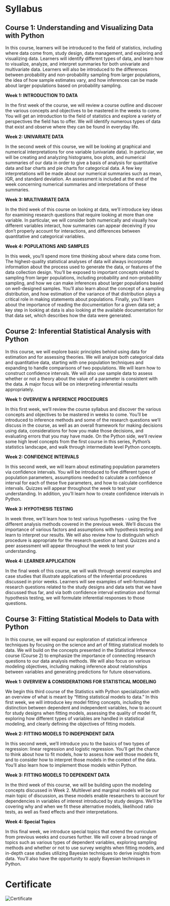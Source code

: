 # Syllabus

## Course 1: Understanding and Visualizing Data with Python

In this course, learners will be introduced to the field of statistics, including where data come from, study design, data management, and exploring and visualizing data. Learners will identify different types of data, and learn how to visualize, analyze, and interpret summaries for both univariate and multivariate data. Learners will also be introduced to the differences between probability and non-probability sampling from larger populations, the idea of how sample estimates vary, and how inferences can be made about larger populations based on probability sampling.

**Week 1: INTRODUCTION TO DATA**

In the first week of the course, we will review a course outline and discover the various concepts and objectives to be mastered in the weeks to come. You will get an introduction to the field of statistics and explore a variety of perspectives the field has to offer. We will identify numerous types of data that exist and observe where they can be found in everyday life.

**Week 2: UNIVARIATE DATA**

In the second week of this course, we will be looking at graphical and numerical interpretations for one variable (univariate data). In particular, we will be creating and analyzing histograms, box plots, and numerical summaries of our data in order to give a basis of analysis for quantitative data and bar charts and pie charts for categorical data. A few key interpretations will be made about our numerical summaries such as mean, IQR, and standard deviation. An assessment is included at the end of the week concerning numerical summaries and interpretations of these summaries.

**Week 3: MULTIVARIATE DATA**

In the third week of this course on looking at data, we’ll introduce key ideas for examining research questions that require looking at more than one variable. In particular, we will consider both numerically and visually how different variables interact, how summaries can appear deceiving if you don’t properly account for interactions, and differences between quantitative and categorical variables.

**Week 4: POPULATIONS AND SAMPLES**

In this week, you’ll spend more time thinking about where data come from. The highest-quality statistical analyses of data will always incorporate information about the process used to generate the data, or features of the data collection design. You’ll be exposed to important concepts related to sampling from larger populations, including probability and non-probability sampling, and how we can make inferences about larger populations based on well-designed samples. You’ll also learn about the concept of a sampling distribution, and how estimation of the variance of that distribution plays a critical role in making statements about populations. Finally, you’ll learn about the importance of reading the documentation for a given data set; a key step in looking at data is also looking at the available documentation for that data set, which describes how the data were generated.


## Course 2: Inferential Statistical Analysis with Python

In this course, we will explore basic principles behind using data for estimation and for assessing theories. We will analyze both categorical data and quantitative data, starting with one population techniques and expanding to handle comparisons of two populations. We will learn how to construct confidence intervals. We will also use sample data to assess whether or not a theory about the value of a parameter is consistent with the data. A major focus will be on interpreting inferential results appropriately.

**Week 1: OVERVIEW & INFERENCE PROCEDURES**

In this first week, we’ll review the course syllabus and discover the various concepts and objectives to be mastered in weeks to come. You’ll be introduced to inference methods and some of the research questions we’ll discuss in the course, as well as an overall framework for making decisions using data, considerations for how you make those decisions, and evaluating errors that you may have made. On the Python side, we’ll review some high level concepts from the first course in this series, Python’s statistics landscape, and walk through intermediate level Python concepts.

**Week 2: CONFIDENCE INTERVALS**

In this second week, we will learn about estimating population parameters via confidence intervals. You will be introduced to five different types of population parameters, assumptions needed to calculate a confidence interval for each of these five parameters, and how to calculate confidence intervals. Quizzes will appear throughout the week to test your understanding. In addition, you’ll learn how to create confidence intervals in Python.

**Week 3: HYPOTHESIS TESTING**

In week three, we’ll learn how to test various hypotheses - using the five different analysis methods covered in the previous week. We’ll discuss the importance of various factors and assumptions with hypothesis testing and learn to interpret our results. We will also review how to distinguish which procedure is appropriate for the research question at hand. Quizzes and a peer assessment will appear throughout the week to test your understanding.

**Week 4: LEARNER APPLICATION**

In the final week of this course, we will walk through several examples and case studies that illustrate applications of the inferential procedures discussed in prior weeks. Learners will see examples of well-formulated research questions related to the study designs and data sets that we have discussed thus far, and via both confidence interval estimation and formal hypothesis testing, we will formulate inferential responses to those questions.


## Course 3: Fitting Statistical Models to Data with Python

In this course, we will expand our exploration of statistical inference techniques by focusing on the science and art of fitting statistical models to data. We will build on the concepts presented in the Statistical Inference course (Course 2) to emphasize the importance of connecting research questions to our data analysis methods. We will also focus on various modeling objectives, including making inference about relationships between variables and generating predictions for future observations.

**Week 1: OVERVIEW & CONSIDERATIONS FOR STATISTICAL MODELING**

We begin this third course of the Statistics with Python specialization with an overview of what is meant by “fitting statistical models to data.” In this first week, we will introduce key model fitting concepts, including the distinction between dependent and independent variables, how to account for study designs when fitting models, assessing the quality of model fit, exploring how different types of variables are handled in statistical modeling, and clearly defining the objectives of fitting models.

**Week 2: FITTING MODELS TO INDEPENDENT DATA**

In this second week, we’ll introduce you to the basics of two types of regression: linear regression and logistic regression. You’ll get the chance to think about how to fit models, how to assess how well those models fit, and to consider how to interpret those models in the context of the data. You’ll also learn how to implement those models within Python.

**Week 3: FITTING MODELS TO DEPENDENT DATA**

In the third week of this course, we will be building upon the modeling concepts discussed in Week 2. Multilevel and marginal models will be our main topic of discussion, as these models enable researchers to account for dependencies in variables of interest introduced by study designs. We’ll be covering why and when we fit these alternative models, likelihood ratio tests, as well as fixed effects and their interpretations.

**Week 4: Special Topics**

In this final week, we introduce special topics that extend the curriculum from previous weeks and courses further. We will cover a broad range of topics such as various types of dependent variables, exploring sampling methods and whether or not to use survey weights when fitting models, and in-depth case studies utilizing Bayesian techniques to derive insights from data. You’ll also have the opportunity to apply Bayesian techniques in Python.


# Certificate

![Certificate](https://s3.amazonaws.com/coursera_assets/meta_images/generated/CERTIFICATE_LANDING_PAGE/CERTIFICATE_LANDING_PAGE~U3THXAYGCJKW/CERTIFICATE_LANDING_PAGE~U3THXAYGCJKW.jpeg)